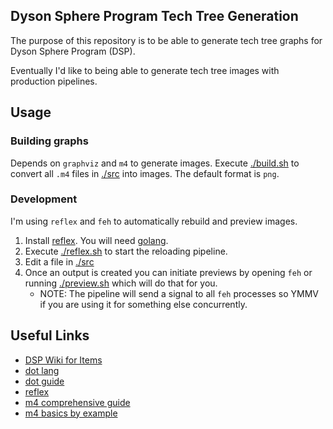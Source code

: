 Dyson Sphere Program Tech Tree Generation
---
The purpose of this repository is to be able to generate tech tree graphs for Dyson Sphere Program (DSP).

Eventually I'd like to being able to generate tech tree images with production pipelines.


## Usage

### Building graphs
Depends on `graphviz` and `m4` to generate images.
Execute [./build.sh](./build.sh) to convert all `.m4` files in [./src](./src) into images. The default format is `png`.

### Development
I'm using `reflex` and `feh` to automatically rebuild and preview images.
1. Install [reflex](https://github.com/cespare/reflex). You will need [golang](https://golang.org/).
2. Execute [./reflex.sh](./reflex.sh) to start the reloading pipeline.
3. Edit a file in [./src](./src)
4. Once an output is created you can initiate previews by opening `feh` or running [./preview.sh](./preview.sh) which will do that for you.
	- NOTE: The pipeline will send a signal to all `feh` processes so YMMV if you are using it for something else concurrently.

## Useful Links
- [DSP Wiki for Items](https://dsp-wiki.com/Items)
- [dot lang](https://graphviz.org/doc/info/lang.html)
- [dot guide](https://graphviz.org/pdf/dotguide.pdf)
- [reflex](https://github.com/cespare/reflex)
- [m4 comprehensive guide](https://www.gnu.org/savannah-checkouts/gnu/m4/manual/m4-1.4.18/m4.html)
- [m4 basics by example](https://mbreen.com/m4.html)

